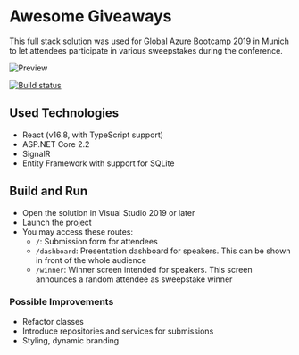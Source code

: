 # Awesome Giveaways
This full stack solution was used for Global Azure Bootcamp 2019 in Munich to let attendees participate in various sweepstakes during the conference.

![Preview](https://i.imgur.com/ZBY9tPz.png)

[![Build status](https://dev.azure.com/ginomessmer/AwesomeGiveaway/_apis/build/status/AwesomeGiveaways%20CI%20(master%20%26%20dev))](https://dev.azure.com/ginomessmer/AwesomeGiveaway/_build/latest?definitionId=14)

## Used Technologies
- React (v16.8, with TypeScript support)
- ASP.NET Core 2.2
- SignalR
- Entity Framework with support for SQLite

## Build and Run
- Open the solution in Visual Studio 2019 or later
- Launch the project
- You may access these routes:
  - `/`: Submission form for attendees
  - `/dashboard`: Presentation dashboard for speakers. This can be shown in front of the whole audience
  - `/winner`: Winner screen intended for speakers. This screen announces a random attendee as sweepstake winner 

### Possible Improvements
- Refactor classes
- Introduce repositories and services for submissions
- Styling, dynamic branding
